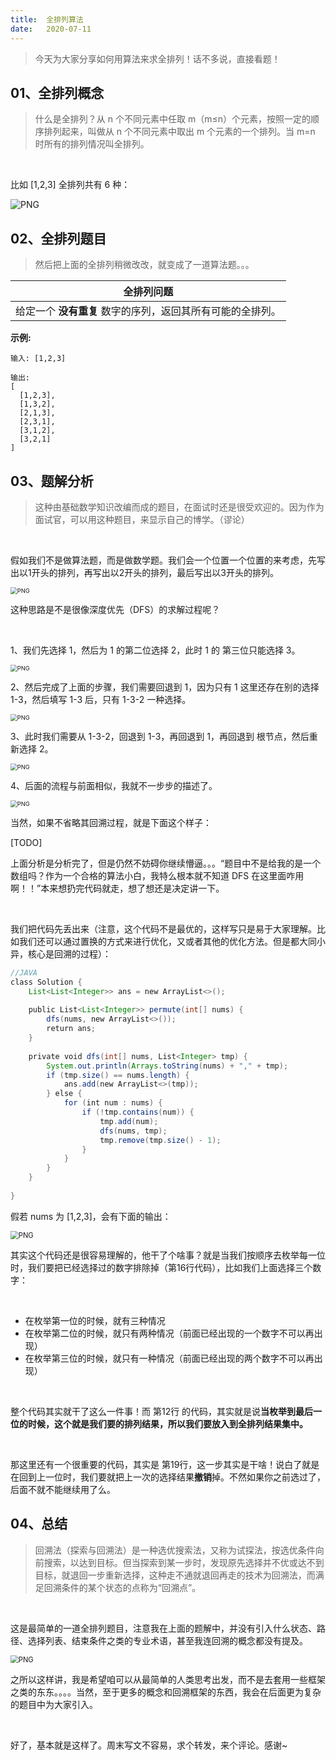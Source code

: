 ```yaml
---
title:	全排列算法
date:	2020-07-11
---
```


> 今天为大家分享如何用算法来求全排列！话不多说，直接看题！

## 01、全排列概念

> 什么是全排列？从 n 个不同元素中任取 m（m≤n）个元素，按照一定的顺序排列起来，叫做从 n 个不同元素中取出 m 个元素的一个排列。当 m=n 时所有的排列情况叫全排列。

<br/>

比如 [1,2,3] 全排列共有 6 种：

<img src="./1/1.jpg" alt="PNG"  />

## 02、全排列题目

> 然后把上面的全排列稍微改改，就变成了一道算法题。。。

| 全排列问题                                                 |
| ---------------------------------------------------------- |
| 给定一个 **没有重复** 数字的序列，返回其所有可能的全排列。 |

**示例:**

```
输入: [1,2,3]

输出:
[
  [1,2,3],
  [1,3,2],
  [2,1,3],
  [2,3,1],
  [3,1,2],
  [3,2,1]
]
```

## 03、题解分析

> 这种由基础数学知识改编而成的题目，在面试时还是很受欢迎的。因为作为面试官，可以用这种题目，来显示自己的博学。（谬论）

<br/>

假如我们不是做算法题，而是做数学题。我们会一个位置一个位置的来考虑，先写出以1开头的排列，再写出以2开头的排列，最后写出以3开头的排列。

<img src="./1/2.jpg" alt="PNG" style="zoom:67%;" />

这种思路是不是很像深度优先（DFS）的求解过程呢？

<br/>

1、我们先选择 1，然后为 1 的第二位选择 2，此时 1 的 第三位只能选择 3。

<img src="./1/3.jpg" alt="PNG" style="zoom:67%;" />

2、然后完成了上面的步骤，我们需要回退到 1，因为只有 1 这里还存在别的选择 1-3，然后填写 1-3 后，只有 1-3-2 一种选择。

<img src="./1/4.jpg" alt="PNG" style="zoom:67%;" />

3、此时我们需要从 1-3-2，回退到 1-3，再回退到 1，再回退到 根节点，然后重新选择 2。

<img src="./1/5.jpg" alt="PNG" style="zoom:67%;" />

4、后面的流程与前面相似，我就不一步步的描述了。

<img src="./1/6.jpg" alt="PNG" style="zoom:67%;" />

当然，如果不省略其回溯过程，就是下面这个样子：

[TODO]

上面分析是分析完了，但是仍然不妨碍你继续懵逼。。。“题目中不是给我的是一个数组吗？作为一个合格的算法小白，我特么根本就不知道 DFS 在这里面咋用啊！！”本来想扔完代码就走，想了想还是决定讲一下。

<br/>

我们把代码先丢出来（注意，这个代码不是最优的，这样写只是易于大家理解。比如我们还可以通过置换的方式来进行优化，又或者其他的优化方法。但是都大同小异，核心是回溯的过程）：

```java
//JAVA 
class Solution { 
    List<List<Integer>> ans = new ArrayList<>(); 
       
    public List<List<Integer>> permute(int[] nums) { 
        dfs(nums, new ArrayList<>()); 
        return ans; 
    }
    
    private void dfs(int[] nums, List<Integer> tmp) {
        System.out.println(Arrays.toString(nums) + "," + tmp);
        if (tmp.size() == nums.length) {
            ans.add(new ArrayList<>(tmp));
        } else {
            for (int num : nums) {
                if (!tmp.contains(num)) {
                    tmp.add(num);
                    dfs(nums, tmp);
                    tmp.remove(tmp.size() - 1);
                }
            }
        }
    }
    
}
```

假若 nums 为 [1,2,3]，会有下面的输出：

<img src="./1/7.jpg" alt="PNG" style="zoom: 80%;" />

其实这个代码还是很容易理解的，他干了个啥事？就是当我们按顺序去枚举每一位时，我们要把已经选择过的数字排除掉（第16行代码），比如我们上面选择三个数字：

<br/>

- 在枚举第一位的时候，就有三种情况
- 在枚举第二位的时候，就只有两种情况（前面已经出现的一个数字不可以再出现）
- 在枚举第三位的时候，就只有一种情况（前面已经出现的两个数字不可以再出现）

<br/>

整个代码其实就干了这么一件事！而 第12行 的代码，其实就是说**当枚举到最后一位的时候，这个就是我们要的排列结果，所以我们要放入到全排列结果集中。**

<br/>

那这里还有一个很重要的代码，其实是 第19行，这一步其实是干啥！说白了就是在回到上一位时，我们要就把上一次的选择结果**撤销**掉。不然如果你之前选过了，后面不就不能继续用了么。

## 04、总结

> 回溯法（探索与回溯法）是一种选优搜索法，又称为试探法，按选优条件向前搜索，以达到目标。但当探索到某一步时，发现原先选择并不优或达不到目标，就退回一步重新选择，这种走不通就退回再走的技术为回溯法，而满足回溯条件的某个状态的点称为“回溯点”。

<br/>

这是最简单的一道全排列题目，注意我在上面的题解中，并没有引入什么状态、路径、选择列表、结束条件之类的专业术语，甚至我连回溯的概念都没有提及。

<img src="./1/8.gif" alt="PNG" style="zoom: 80%;" />

之所以这样讲，我是希望咱可以从最简单的人类思考出发，而不是去套用一些框架之类的东东。。。。当然，至于更多的概念和回溯框架的东西，我会在后面更为复杂的题目中为大家引入。

<br/>

好了，基本就是这样了。周末写文不容易，求个转发，来个评论。感谢~
